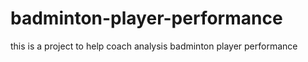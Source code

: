 # badminton-player-performance
this is a project to help coach analysis badminton player performance

